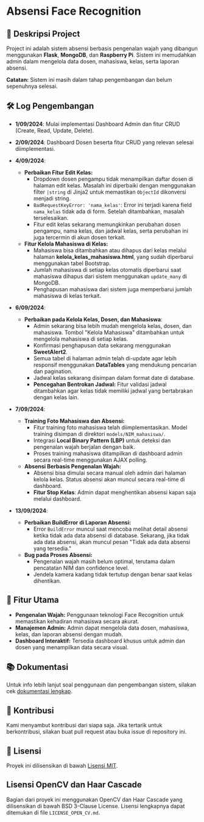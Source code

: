 # Absensi Face Recognition

## 📜 Deskripsi Project
Project ini adalah sistem absensi berbasis pengenalan wajah yang dibangun menggunakan **Flask**, **MongoDB**, dan **Raspberry Pi**. Sistem ini memudahkan admin dalam mengelola data dosen, mahasiswa, kelas, serta laporan absensi.

**Catatan:** Sistem ini masih dalam tahap pengembangan dan belum sepenuhnya selesai.

## 🛠️ Log Pengembangan

- **1/09/2024**: Mulai implementasi Dashboard Admin dan fitur CRUD (Create, Read, Update, Delete).
- **2/09/2024**: Dashboard Dosen beserta fitur CRUD yang relevan selesai diimplementasi.
- **4/09/2024**: 
  - **Perbaikan Fitur Edit Kelas:**
    - Dropdown dosen pengampu tidak menampilkan daftar dosen di halaman edit kelas. Masalah ini diperbaiki dengan menggunakan filter `|string` di Jinja2 untuk memastikan `ObjectId` dikonversi menjadi string.
    - `BadRequestKeyError: 'nama_kelas'`: Error ini terjadi karena field `nama_kelas` tidak ada di form. Setelah ditambahkan, masalah terselesaikan.
    - Fitur edit kelas sekarang memungkinkan perubahan dosen pengampu, nama kelas, dan jadwal kelas, serta perubahan ini juga tercermin di akun dosen terkait.
  - **Fitur Kelola Mahasiswa di Kelas:**
    - Mahasiswa bisa ditambahkan atau dihapus dari kelas melalui halaman **kelola_kelas_mahasiswa.html**, yang sudah diperbarui menggunakan tabel Bootstrap.
    - Jumlah mahasiswa di setiap kelas otomatis diperbarui saat mahasiswa dihapus dari sistem menggunakan `update_many` di MongoDB.
    - Penghapusan mahasiswa dari sistem juga memperbarui jumlah mahasiswa di kelas terkait.

- **6/09/2024**:
  - **Perbaikan pada Kelola Kelas, Dosen, dan Mahasiswa**:
    - Admin sekarang bisa lebih mudah mengelola kelas, dosen, dan mahasiswa. Tombol "Kelola Mahasiswa" ditambahkan untuk mengelola mahasiswa di setiap kelas.
    - Konfirmasi penghapusan data sekarang menggunakan **SweetAlert2**.
    - Semua tabel di halaman admin telah di-update agar lebih responsif menggunakan **DataTables** yang mendukung pencarian dan pagination.
    - Jadwal kelas sekarang disimpan dalam format date di database.
    - **Pencegahan Bentrokan Jadwal:** Fitur validasi jadwal ditambahkan agar kelas tidak memiliki jadwal yang bertabrakan dengan kelas lain.

- **7/09/2024**:
  - **Training Foto Mahasiswa dan Absensi:**
    - Fitur training foto mahasiswa telah diimplementasikan. Model training disimpan di direktori `models/NIM_mahasiswa/`.
    - Integrasi **Local Binary Pattern (LBP)** untuk deteksi dan pengenalan wajah berjalan dengan baik.
    - Proses training mahasiswa ditampilkan di dashboard admin secara real-time menggunakan AJAX polling.
  - **Absensi Berbasis Pengenalan Wajah:**
    - Absensi bisa dimulai secara manual oleh admin dari halaman kelola kelas. Status absensi akan muncul secara real-time di dashboard.
    - **Fitur Stop Kelas**: Admin dapat menghentikan absensi kapan saja melalui dashboard.

- **13/09/2024**:
  - **Perbaikan BuildError di Laporan Absensi:**
    - Error `BuildError` muncul saat mencoba melihat detail absensi ketika tidak ada data absensi di database. Sekarang, jika tidak ada data absensi, akan muncul pesan "Tidak ada data absensi yang tersedia."
  - **Bug pada Proses Absensi:**
    - Pengenalan wajah masih belum optimal, terutama dalam pencatatan NIM dan confidence level.
    - Jendela kamera kadang tidak tertutup dengan benar saat kelas dihentikan.

## 🎯 Fitur Utama
- **Pengenalan Wajah:** Penggunaan teknologi Face Recognition untuk memastikan kehadiran mahasiswa secara akurat.
- **Manajemen Admin:** Admin dapat mengelola data dosen, mahasiswa, kelas, dan laporan absensi dengan mudah.
- **Dashboard Interaktif:** Tersedia dashboard khusus untuk admin dan dosen yang menampilkan data secara visual.

## 📚 Dokumentasi
Untuk info lebih lanjut soal penggunaan dan pengembangan sistem, silakan cek [dokumentasi lengkap](./docs/index.md).

## 💬 Kontribusi
Kami menyambut kontribusi dari siapa saja. Jika tertarik untuk berkontribusi, silakan buat pull request atau buka issue di repository ini.

## 📝 Lisensi
Proyek ini dilisensikan di bawah [Lisensi MIT](LICENSE).

## Lisensi OpenCV dan Haar Cascade
Bagian dari proyek ini menggunakan OpenCV dan Haar Cascade yang dilisensikan di bawah BSD 3-Clause License. Lisensi lengkapnya dapat ditemukan di file `LICENSE_OPEN_CV.md`.